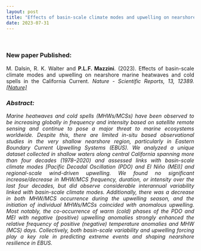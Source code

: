 ```yaml
---
layout: post
title: "Effects of basin-scale climate modes and upwelling on nearshore marine heatwaves and cold spells in the California Current (New paper Published)"
date: 2023-07-31
---
```


<br>

<div style="text-align:justify" markdown="1">

### **New paper Published:**

M. Dalsin, R. K. Walter and **P.L.F. Mazzini**. (2023). Effects of basin-scale climate modes and upwelling on nearshore marine heatwaves and cold spells in the California Current. <i> *Nature - Scientific Reports*, 13, 12389. [[Nature]](https://www.nature.com/articles/s41598-023-39193-4) 

### **Abstract**:
Marine heatwaves and cold spells (MHWs/MCSs) have been observed to be increasing globally in frequency and intensity based on satellite remote sensing and continue to pose a major threat to marine ecosystems worldwide. Despite this, there are limited in-situ based observational studies in the very shallow nearshore region, particularly in Eastern Boundary Current Upwelling Systems (EBUS). We analyzed a unique dataset collected in shallow waters along central California spanning more than four decades (1978–2020) and assessed links with basin-scale climate modes [Pacific Decadal Oscillation (PDO) and El Niño (MEI)] and regional-scale wind-driven upwelling. We found no significant increase/decrease in MHW/MCS frequency, duration, or intensity over the last four decades, but did observe considerable interannual variability linked with basin-scale climate modes. Additionally, there was a decrease in both MHW/MCS occurrence during the upwelling season, and the initiation of individual MHWs/MCSs coincided with anomalous upwelling. Most notably, the co-occurrence of warm (cold) phases of the PDO and MEI with negative (positive) upwelling anomalies strongly enhanced the relative frequency of positive (negative) temperature anomalies and MHW (MCS) days. Collectively, both basin-scale variability and upwelling forcing play a key role in predicting extreme events and shaping nearshore resilience in EBUS.

</div>